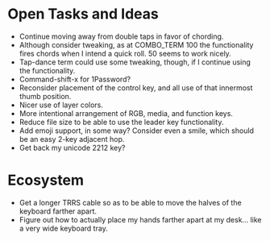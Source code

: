 # Open Tasks and Ideas

* Continue moving away from double taps in favor of chording.
* Although consider tweaking, as at COMBO_TERM 100 the functionality fires chords
  when I intend a quick roll. 50 seems to work nicely.
* Tap-dance term could use some tweaking, though, if I continue using the functionality.
* Command-shift-x for 1Password?
* Reconsider placement of the control key, and all use of that innermost thumb position.
* Nicer use of layer colors.
* More intentional arrangement of RGB, media, and function keys.
* Reduce file size to be able to use the leader key functionality.
* Add emoji support, in some way?
  Consider even a smile, which should be an easy 2-key adjacent hop.
* Get back my unicode 2212 key?

# Ecosystem

* Get a longer TRRS cable so as to be able to move the halves of the keyboard
  farther apart.
* Figure out how to actually place my hands farther apart at my desk…
  like a very wide keyboard tray.
